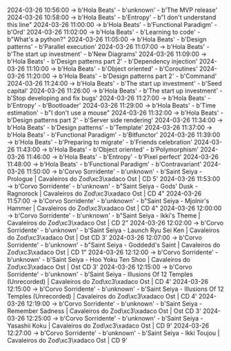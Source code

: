 2024-03-26 10:56:00 -> b'Hola Beats' - b'unknown' - b'The MVP release'
2024-03-26 10:58:00 -> b'Hola Beats' - b'Entropy' - b"I don't understand this line"
2024-03-26 11:00:00 -> b'Hola Beats' - b'Functional Paradigm' - b'Ord'
2024-03-26 11:02:00 -> b'Hola Beats' - b'Learning to code' - b"What's a python?"
2024-03-26 11:05:00 -> b'Hola Beats' - b'Design patterns' - b'Parallel execution'
2024-03-26 11:07:00 -> b'Hola Beats' - b'The start up investment' - b'New Diagrams'
2024-03-26 11:09:00 -> b'Hola Beats' - b'Design patterns part 2' - b'Dependency injection'
2024-03-26 11:10:00 -> b'Hola Beats' - b'Object oriented' - b'Coroutines'
2024-03-26 11:20:00 -> b'Hola Beats' - b'Design patterns part 2' - b'Command'
2024-03-26 11:24:00 -> b'Hola Beats' - b'The start up investment' - b'Seed capital'
2024-03-26 11:26:00 -> b'Hola Beats' - b'The start up investment' - b'Stop developing and fix bugs'
2024-03-26 11:27:00 -> b'Hola Beats' - b'Entropy' - b'Bootloader'
2024-03-26 11:29:00 -> b'Hola Beats' - b'Time estimation' - b"I don't use a mouse"
2024-03-26 11:32:00 -> b'Hola Beats' - b'Design patterns part 2' - b'Server side rendering'
2024-03-26 11:34:00 -> b'Hola Beats' - b'Design patterns' - b'Template'
2024-03-26 11:37:00 -> b'Hola Beats' - b'Functional Paradigm' - b'Bitfunctor'
2024-03-26 11:39:00 -> b'Hola Beats' - b'Preparing to migrate' - b'Friends celebration'
2024-03-26 11:43:00 -> b'Hola Beats' - b'Object oriented' - b'Polymorphism'
2024-03-26 11:46:00 -> b'Hola Beats' - b'Entropy' - b'Pixel perfect'
2024-03-26 11:48:00 -> b'Hola Beats' - b'Functional Paradigm' - b'Contravariant'
2024-03-26 11:50:00 -> b'Corvo Sorridente' - b'unknown' - b'Saint Seiya - Prologue | Cavaleiros do Zod\xc3\xadaco Ost | CD 5'
2024-03-26 11:53:00 -> b'Corvo Sorridente' - b'unknown' - b"Saint Seiya - Gods' Dusk - Ragnorock | Cavaleiros do Zod\xc3\xadaco Ost | CD 4"
2024-03-26 11:57:00 -> b'Corvo Sorridente' - b'unknown' - b"Saint Seiya - Mjolnir's Hammer | Cavaleiros do Zod\xc3\xadaco Ost | CD 4"
2024-03-26 12:00:00 -> b'Corvo Sorridente' - b'unknown' - b"Saint Seiya - Ikki's Theme  | Cavaleiros do Zod\xc3\xadaco Ost | CD 2"
2024-03-26 12:02:00 -> b'Corvo Sorridente' - b'unknown' - b'Saint Seiya - Launch Ryu Sei Ken | Cavaleiros do Zod\xc3\xadaco Ost | Ost CD 3'
2024-03-26 12:07:00 -> b'Corvo Sorridente' - b'unknown' - b"Saint Seiya - Goddedd's Saint | Cavaleiros do Zod\xc3\xadaco Ost | CD 1"
2024-03-26 12:12:00 -> b'Corvo Sorridente' - b'unknown' - b'Saint Seiya - Hoo Yoku Ten Shoo | Cavaleiros do Zod\xc3\xadaco Ost | Ost CD 3'
2024-03-26 12:15:00 -> b'Corvo Sorridente' - b'unknown' - b'Saint Seiya - Illusions Of 12 Temples (Unrecorded) | Cavaleiros do Zod\xc3\xadaco Ost | CD 4'
2024-03-26 12:15:00 -> b'Corvo Sorridente' - b'unknown' - b'Saint Seiya - Illusions Of 12 Temples (Unrecorded) | Cavaleiros do Zod\xc3\xadaco Ost | CD 4'
2024-03-26 12:19:00 -> b'Corvo Sorridente' - b'unknown' - b'Saint Seiya - Remember Sadness | Cavaleiros do Zod\xc3\xadaco Ost | Ost CD 3'
2024-03-26 12:25:00 -> b'Corvo Sorridente' - b'unknown' - b'Saint Seiya - Yasashii Koku | Cavaleiros do Zod\xc3\xadaco Ost | CD 9'
2024-03-26 12:27:00 -> b'Corvo Sorridente' - b'unknown' - b'Saint Seiya - Ikki Toujou | Cavaleiros do Zod\xc3\xadaco Ost | CD 9'
